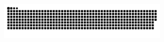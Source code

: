 <picture> 
   <source media="(prefers-color-scheme: dark)" srcset="https://raw.githubusercontent.com/lxfriday/lxfriday/output/github-contribution-grid-snake-dark.svg"> 
   <source media="(prefers-color-scheme: light)" srcset="https://raw.githubusercontent.com/lxfriday/lxfriday/output/github-contribution-grid-snake.svg"> 
   <img alt="github contribution grid snake animation" src="https://raw.githubusercontent.com/lxfriday/lxfriday/output/github-contribution-grid-snake.svg"> 
 </picture>